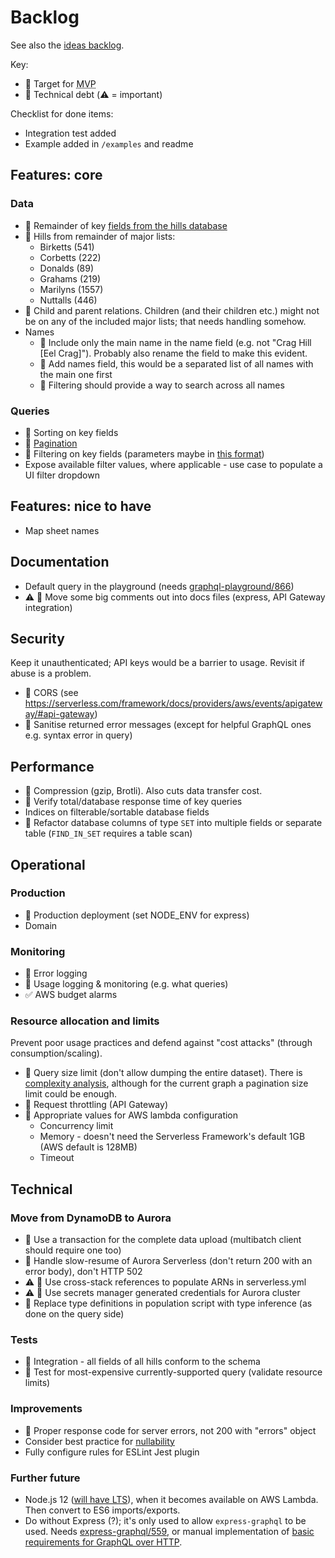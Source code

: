 # Backlog

See also the [ideas backlog](./backlog-ideas.md).

Key:

- 🙏 Target for <abbr title="Minimum Viable Product">MVP</abbr>
- 💩 Technical debt (⚠️ = important)

Checklist for done items:

- Integration test added
- Example added in `/examples` and readme

## Features: core

### Data

- 🙏 Remainder of key [fields from the hills database](fields-hills-database.md)
- 🙏 Hills from remainder of major lists:
  - Birketts (541)
  - Corbetts (222)
  - Donalds (89)
  - Grahams (219)
  - Marilyns (1557)
  - Nuttalls (446)
- 🙏 Child and parent relations. Children (and their children etc.) might not be on any of the included major lists; that needs handling somehow.
- Names
  - 🙏 Include only the main name in the name field (e.g. not "Crag Hill [Eel Crag]"). Probably also rename the field to make this evident.
  - 🙏 Add names field, this would be a separated list of all names with the main one first
  - 🙏 Filtering should provide a way to search across all names

### Queries

- 🙏 Sorting on key fields
- 🙏 [Pagination](https://graphql.org/learn/pagination/)
- 🙏 Filtering on key fields (parameters maybe in [this format](https://www.gatsbyjs.org/docs/graphql-reference/#filter))
- Expose available filter values, where applicable - use case to populate a UI filter dropdown

## Features: nice to have

- Map sheet names

## Documentation

- Default query in the playground (needs [graphql-playground/866](https://github.com/prisma/graphql-playground/issues/866))
- ⚠️ 💩 Move some big comments out into docs files (express, API Gateway integration)

## Security

Keep it unauthenticated; API keys would be a barrier to usage. Revisit if abuse is a problem.

- 🙏 CORS (see https://serverless.com/framework/docs/providers/aws/events/apigateway/#api-gateway)
- 🙏 Sanitise returned error messages (except for helpful GraphQL ones e.g. syntax error in query)

## Performance

- 🙏 Compression (gzip, Brotli). Also cuts data transfer cost.
- 🙏 Verify total/database response time of key queries
- Indices on filterable/sortable database fields
- 💩 Refactor database columns of type `SET` into multiple fields or separate table (`FIND_IN_SET` requires a table scan)

## Operational

### Production

- 🙏 Production deployment (set NODE_ENV for express)
- Domain

### Monitoring

- 🙏 Error logging
- 🙏 Usage logging & monitoring (e.g. what queries)
- ✅ AWS budget alarms

### Resource allocation and limits

Prevent poor usage practices and defend against "cost attacks" (through consumption/scaling).

- 🙏 Query size limit (don't allow dumping the entire dataset). There is [complexity analysis](https://blog.apollographql.com/securing-your-graphql-api-from-malicious-queries-16130a324a6b), although for the current graph a pagination size limit could be enough.
- 🙏 Request throttling (API Gateway)
- 🙏 Appropriate values for AWS lambda configuration
  - Concurrency limit
  - Memory - doesn't need the Serverless Framework's default 1GB (AWS default is 128MB)
  - Timeout

## Technical

### Move from DynamoDB to Aurora

- 💩 Use a transaction for the complete data upload (multibatch client should require one too)
- 🙏 Handle slow-resume of Aurora Serverless (don't return 200 with an error body), don't HTTP 502
- ⚠️ 💩 Use cross-stack references to populate ARNs in serverless.yml
- ⚠️ 💩 Use secrets manager generated credentials for Aurora cluster
- 💩 Replace type definitions in population script with type inference (as done on the query side)

### Tests

- 🙏 Integration - all fields of all hills conform to the schema
- 🙏 Test for most-expensive currently-supported query (validate resource limits)

### Improvements

- 🙏 Proper response code for server errors, not 200 with "errors" object
- Consider best practice for [nullability](https://graphql.org/learn/best-practices/#nullability)
- Fully configure rules for ESLint Jest plugin

### Further future

- Node.js 12 ([will have LTS](https://nodejs.org/en/about/releases/)), when it becomes available on AWS Lambda. Then convert to ES6 imports/exports.
- Do without Express (?); it's only used to allow `express-graphql` to be used. Needs [express-graphql/559](https://github.com/graphql/express-graphql/issues/559), or manual implementation of [basic requirements for GraphQL over HTTP](https://graphql.org/learn/serving-over-http/).
